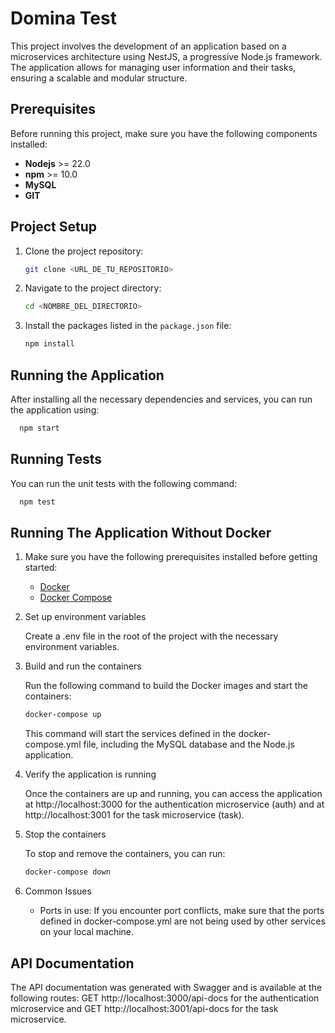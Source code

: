 # Domina Test

This project involves the development of an application based on a microservices architecture using NestJS, a progressive Node.js framework. The application allows for managing user information and their tasks, ensuring a scalable and modular structure.

## Prerequisites

Before running this project, make sure you have the following components installed:

- **Nodejs** >= 22.0
- **npm** >= 10.0
- **MySQL**
- **GIT**

## Project Setup

1. Clone the project repository:

    ```bash
    git clone <URL_DE_TU_REPOSITORIO>
    ```

2. Navigate to the project directory:

    ```bash
    cd <NOMBRE_DEL_DIRECTORIO>
    ```

3. Install the packages listed in the `package.json` file:

    ```bash
    npm install
    ```

## Running the Application

After installing all the necessary dependencies and services, you can run the application using:

```bash
  npm start
```

## Running Tests

You can run the unit tests with the following command:

```bash
  npm test
```

## Running The Application Without Docker

1. Make sure you have the following prerequisites installed before getting started:

    - [Docker](https://www.docker.com/get-started)
    - [Docker Compose](https://docs.docker.com/compose/install)

2. Set up environment variables

    Create a .env file in the root of the project with the necessary environment variables.

3. Build and run the containers

    Run the following command to build the Docker images and start the containers:

    ```bash
    docker-compose up
    ```
    This command will start the services defined in the docker-compose.yml file, including the MySQL database and the Node.js application.

4. Verify the application is running

    Once the containers are up and running, you can access the application at http://localhost:3000 for the authentication microservice (auth) and at http://localhost:3001 for the task microservice (task).

5. Stop the containers

    To stop and remove the containers, you can run:

    ```bash
    docker-compose down
    ```

6. Common Issues

    - Ports in use: If you encounter port conflicts, make sure that the ports defined in docker-compose.yml are not being used by other services on your local machine.

## API Documentation

The API documentation was generated with Swagger and is available at the following routes: GET http://localhost:3000/api-docs for the authentication microservice and GET http://localhost:3001/api-docs for the task microservice.
